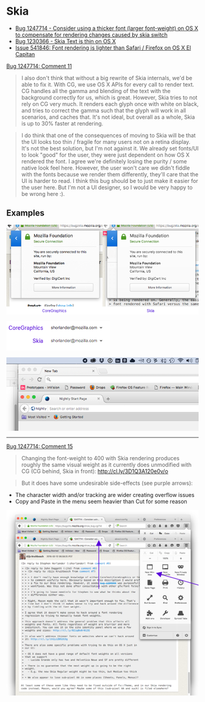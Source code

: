 # Skia

* [Bug 1247714 - Consider using a thicker font (larger font-weight) on OS X to compensate for rendering changes caused by skia switch](https://bugzilla.mozilla.org/show_bug.cgi?id=1247714)
* [Bug 1230366 - Skia Text is thin on OS X](https://bugzilla.mozilla.org/show_bug.cgi?id=1230366)
* [Issue 541846: Font rendering is lighter than Safari / Firefox on OS X El Capitan](https://code.google.com/p/chromium/issues/detail?id=541846)

[Bug 1247714: Comment 11](https://bugzilla.mozilla.org/show_bug.cgi?id=1247714#c11)

>I also don't think that without a big rewrite of Skia internals, we'd be able to fix it. With CG, we use OS X APIs for every call to render text. CG handles all the gamma and blending of the text with the background correctly for us, which is great. However, Skia tries to not rely on CG very much. It renders each glyph once with white on black, and tries to correct the gamma such that the glyph will work in all scenarios, and caches that. It's not ideal, but overall as a whole, Skia is up to 30% faster at rendering.

>I do think that one of the consequences of moving to Skia will be that the UI looks too thin / fragile for many users not on a retina display. It's not the best solution, but I'm not against it. We already set fonts/UI to look "good" for the user, they were just dependent on how OS X rendered the font. I agree we're definitely losing the purity / some native look feel here. However, the user won't care we didn't fiddle with the fonts because we render them differently, they'll care that the UI is harder to read. I think this bug should be to just make it easier for the user here. But I'm not a UI designer, so I would be very happy to be wrong here :).

## Examples

![](skia-vs-cg.png)

![](Untitled-1.png)

![](ScreenShot2016-02-12at2.48.50PM.png)

---

[Bug 1247714: Comment 15](https://bugzilla.mozilla.org/show_bug.cgi?id=1247714#c15)

> Changing the font-weight to 400 with Skia rendering produces roughly the same visual weight as it currently does unmodified with CG (CG behind, Skia in front): http://cl.ly/3D1Q3A120e0v/o

> But it does have some undesirable side-effects (see purple arrows):
- The character width and/or tracking are wider creating overflow issues
- Copy and Paste in the menu seem heavier than Cut for some reason

![](font-weight-400.png)
